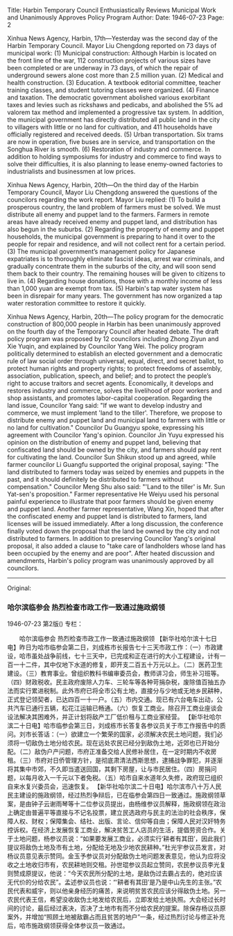 Title: Harbin Temporary Council Enthusiastically Reviews Municipal Work and Unanimously Approves Policy Program
Author:
Date: 1946-07-23
Page: 2

Xinhua News Agency, Harbin, 17th—Yesterday was the second day of the Harbin Temporary Council. Mayor Liu Chengdong reported on 73 days of municipal work: (1) Municipal construction: Although Harbin is located on the front line of the war, 112 construction projects of various sizes have been completed or are underway in 73 days, of which the repair of underground sewers alone cost more than 2.5 million yuan. (2) Medical and health construction. (3) Education. A textbook editorial committee, teacher training classes, and student tutoring classes were organized. (4) Finance and taxation. The democratic government abolished various exorbitant taxes and levies such as rickshaws and pedicabs, and abolished the 5% ad valorem tax method and implemented a progressive tax system. In addition, the municipal government has directly distributed all public land in the city to villagers with little or no land for cultivation, and 411 households have officially registered and received deeds. (5) Urban transportation. Six trams are now in operation, five buses are in service, and transportation on the Songhua River is smooth. (6) Restoration of industry and commerce. In addition to holding symposiums for industry and commerce to find ways to solve their difficulties, it is also planning to lease enemy-owned factories to industrialists and businessmen at low prices.

Xinhua News Agency, Harbin, 20th—On the third day of the Harbin Temporary Council, Mayor Liu Chengdong answered the questions of the councilors regarding the work report. Mayor Liu replied: (1) To build a prosperous country, the land problem of farmers must be solved. We must distribute all enemy and puppet land to the farmers. Farmers in remote areas have already received enemy and puppet land, and distribution has also begun in the suburbs. (2) Regarding the property of enemy and puppet households, the municipal government is preparing to hand it over to the people for repair and residence, and will not collect rent for a certain period. (3) The municipal government’s management policy for Japanese expatriates is to thoroughly eliminate fascist ideas, arrest war criminals, and gradually concentrate them in the suburbs of the city, and will soon send them back to their country. The remaining houses will be given to citizens to live in. (4) Regarding house donations, those with a monthly income of less than 1,000 yuan are exempt from tax. (5) Harbin's tap water system has been in disrepair for many years. The government has now organized a tap water restoration committee to restore it quickly.

Xinhua News Agency, Harbin, 20th—The policy program for the democratic construction of 800,000 people in Harbin has been unanimously approved on the fourth day of the Temporary Council after heated debate. The draft policy program was proposed by 12 councilors including Zhong Ziyun and Xie Yuqin, and explained by Councilor Yang Wei. The policy program politically determined to establish an elected government and a democratic rule of law social order through universal, equal, direct, and secret ballot, to protect human rights and property rights; to protect freedoms of assembly, association, publication, speech, and belief; and to protect the people’s right to accuse traitors and secret agents. Economically, it develops and restores industry and commerce, solves the livelihood of poor workers and shop assistants, and promotes labor-capital cooperation. Regarding the land issue, Councilor Yang said: "If we want to develop industry and commerce, we must implement 'land to the tiller'. Therefore, we propose to distribute enemy and puppet land and municipal land to farmers with little or no land for cultivation." Councilor Du Guangyu spoke, expressing his agreement with Councilor Yang's opinion. Councilor Jin Yuyu expressed his opinion on the distribution of enemy and puppet land, believing that confiscated land should be owned by the city, and farmers should pay rent for cultivating the land. Councilor Sun Shikun stood up and agreed, while farmer councilor Li Guangfu supported the original proposal, saying: "The land distributed to farmers today was seized by enemies and puppets in the past, and it should definitely be distributed to farmers without compensation." Councilor Meng Shu also said: "'Land to the tiller' is Mr. Sun Yat-sen's proposition." Farmer representative He Weiyu used his personal painful experience to illustrate that poor farmers should be given enemy and puppet land. Another farmer representative, Wang Xin, hoped that after the confiscated enemy and puppet land is distributed to farmers, land licenses will be issued immediately. After a long discussion, the conference finally voted down the proposal that the land be owned by the city and not distributed to farmers. In addition to preserving Councilor Yang's original proposal, it also added a clause to "take care of landholders whose land has been occupied by the enemy and are poor". After heated discussion and amendments, Harbin's policy program was unanimously approved by all councilors.



<hr /> 

Original: 


### 哈尔滨临参会  热烈检查市政工作一致通过施政纲领

1946-07-23
第2版()
专栏：

　　哈尔滨临参会
    热烈检查市政工作一致通过施政纲领
    【新华社哈尔滨十七日电】昨日为哈市临参会第二日，刘成栋市长报告七十三天市政工作：（一）市政建设，哈市虽处战争前线，七十三天中，已完成和正在进行的大小工程建设，计有一百一十二件，其中仅地下水道的修复，即开支二百五十万元以上。（二）医药卫生建设。（三）教育事业。曾组织教科书编审委员会，教师讲习会，师生补习班等。（四）财政税收。民主政府废除人力车、三轮车等各种苛捐杂税，废除值百抽五办法而实行累进税制。此外市府已将全市公有土地，直接分与少地或无地乡民耕种，正式登记领契者，已达四百一十一户。（五）市内交通。现已有六台电车出动，公共汽车已通行五辆，松花江运输已畅通。（六）恢复工商业。除召开工商业座谈会设法解决其困难外，并正计划将敌产工厂低价租与工商业家经营。
    【新华社哈尔滨二十日电】哈市临参会第三日，刘成栋市长答复各参议员关于市工作报告中的质问。刘市长答话：（一）欲建立一个繁荣的国家，必须解决农民土地问题，我们必须将一切敌伪土地分给农民。现在远处农民已经分到敌伪土地，近郊也已开始分配。（二）敌伪户产问题，市府正准备交给人民修补居住，在一定时期内不收房租。（三）市府对日侨管理方针，是彻底肃清法西斯思想，逮捕战争罪犯，并逐渐将其集中市郊，不久即当遣送回国，其剩下房屋，让与市民居住。（四）房捐问题，以每月收入一千元以下者免税。（五）哈市自来水道年久失修，政府现已组织自来水复兴委员会，迅速恢复。
    【新华社哈尔滨二十日电】哈尔滨市八十万人民民主建设的施政纲领，经过热烈争辩后，已在临参会第四日一致通过。施政纲领草案，是由钟子云谢雨琴等十二位参议员提出，由杨维参议员解释，施政纲领在政治上确定由普遍平等直接与不记名投票，建立民选政府与民主的法治的社会秩序，保障人权、财权；保障集会、结社、出版、言论、信仰等自由；保障人民对汉奸特务控诉权。在经济上发展恢复工商业，解决贫苦工人店员的生活，提倡劳资合作。关于土地问题，杨参议员说：“如果要发展工商业，必须实行‘耕者有其田’，因此我们提议将敌伪土地及市有土地，分配给无地及少地农民耕种。”杜光宇参议员发言，对杨议员意见表示赞同。金玉予参议员对分配敌伪土地问题发表意见，他认为应将没收之土地收归市有，农民耕地则交租。孙世琨参议员起立赞同，农民参议员李光复则赞成原提议，他说：“今天农民所分配的土地，是敌伪过去霸占去的，绝对应该无代价的分给农民”。孟述参议员也说：“‘耕者有其田’是乃是中山先生的主张。”农民代表和威宇，则以他亲身经历的痛苦，来说明贫苦农民应该分得敌伪土地。另一农民代表王信，希望没收敌伪土地发给农民后，立即发给土地执照。大会经过长时间的讨论，最后经过表决，否决了土地市有而不分给农民的提案。除保存杨议员原案外，并增加“照顾土地被敌霸占而且贫苦的地户”一条，经过热烈讨论与修正补充后，哈市施政纲领获得全体参议员一致通过。
